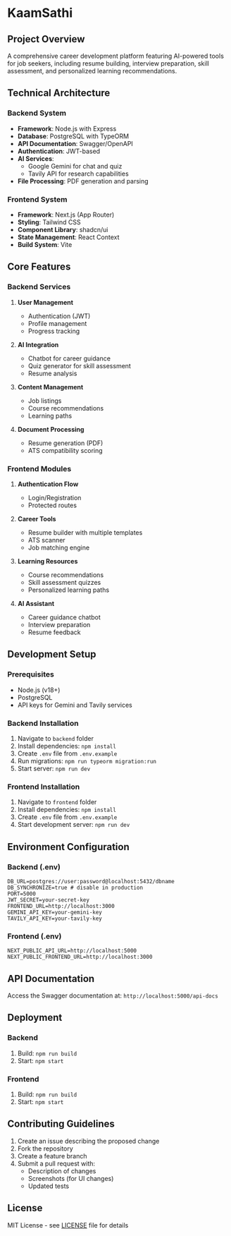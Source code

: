 # KaamSathi

## Project Overview

A comprehensive career development platform featuring AI-powered tools for job seekers, including resume building, interview preparation, skill assessment, and personalized learning recommendations.

## Technical Architecture

### Backend System
- **Framework**: Node.js with Express
- **Database**: PostgreSQL with TypeORM
- **API Documentation**: Swagger/OpenAPI
- **Authentication**: JWT-based
- **AI Services**: 
  - Google Gemini for chat and quiz
  - Tavily API for research capabilities
- **File Processing**: PDF generation and parsing

### Frontend System
- **Framework**: Next.js (App Router)
- **Styling**: Tailwind CSS
- **Component Library**: shadcn/ui
- **State Management**: React Context
- **Build System**: Vite

## Core Features

### Backend Services
1. **User Management**
   - Authentication (JWT)
   - Profile management
   - Progress tracking

2. **AI Integration**
   - Chatbot for career guidance
   - Quiz generator for skill assessment
   - Resume analysis

3. **Content Management**
   - Job listings
   - Course recommendations
   - Learning paths

4. **Document Processing**
   - Resume generation (PDF)
   - ATS compatibility scoring

### Frontend Modules
1. **Authentication Flow**
   - Login/Registration
   - Protected routes

2. **Career Tools**
   - Resume builder with multiple templates
   - ATS scanner
   - Job matching engine

3. **Learning Resources**
   - Course recommendations
   - Skill assessment quizzes
   - Personalized learning paths

4. **AI Assistant**
   - Career guidance chatbot
   - Interview preparation
   - Resume feedback

## Development Setup

### Prerequisites
- Node.js (v18+)
- PostgreSQL
- API keys for Gemini and Tavily services

### Backend Installation
1. Navigate to `backend` folder
2. Install dependencies: `npm install`
3. Create `.env` file from `.env.example`
4. Run migrations: `npm run typeorm migration:run`
5. Start server: `npm run dev`

### Frontend Installation
1. Navigate to `frontend` folder
2. Install dependencies: `npm install`
3. Create `.env` file from `.env.example`
4. Start development server: `npm run dev`

## Environment Configuration

### Backend (.env)
```
DB_URL=postgres://user:password@localhost:5432/dbname
DB_SYNCHRONIZE=true # disable in production
PORT=5000
JWT_SECRET=your-secret-key
FRONTEND_URL=http://localhost:3000
GEMINI_API_KEY=your-gemini-key
TAVILY_API_KEY=your-tavily-key
```

### Frontend (.env)
```
NEXT_PUBLIC_API_URL=http://localhost:5000
NEXT_PUBLIC_FRONTEND_URL=http://localhost:3000
```

## API Documentation

Access the Swagger documentation at:
`http://localhost:5000/api-docs`

## Deployment

### Backend
1. Build: `npm run build`
2. Start: `npm start`

### Frontend
1. Build: `npm run build`
2. Start: `npm start`

## Contributing Guidelines

1. Create an issue describing the proposed change
2. Fork the repository
3. Create a feature branch
4. Submit a pull request with:
   - Description of changes
   - Screenshots (for UI changes)
   - Updated tests

## License

MIT License - see [LICENSE](LICENSE) file for details